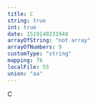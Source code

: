 ```yaml
---
title: C
string: true
int: true
date: 1519140231948
arrayOfString: "not array"
arrayOfNumbers: 9
customType: "string"
mapping: 76
localFile: 55
union: "aa"
---
```


C